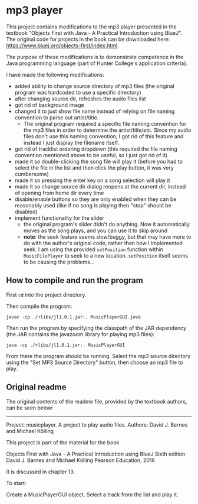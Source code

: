 
# mp3 player

This project contains modifications to the mp3 player presented in the textbook "Objects First with Java - A Practical Introduction using BlueJ". The original code for projects in the book can be downloaded here: https://www.bluej.org/objects-first/index.html.

The purpose of these modifications is to demonstrate competence in the Java programming language (part of Hunter College's application criteria).

I have made the following modifications:

* added ability to change source directory of mp3 files (the original program was hardcoded to use a specific directory)
* after changing source dir, refreshes the audio files list
* got rid of background image
* changed it to just show file name instead of relying on file naming convention to parse out artist/title.
  * The original program required a specific file naming convention for the mp3 files in order to determine the artist/title/etc. Since my audio files don't use this naming convention, I got rid of this feature and instead I just display the filename itself.
* got rid of tracklist ordering dropdown (this required the file naming convention mentioned above to be useful, so I just got rid of it)
* made it so double-clicking the song file will play it (before you had to select the file in the list and then click the play button, it was very cumbersome)
* made it so pressing the enter key on a song selection will play it
* made it so change source dir dialog reopens at the current dir, instead of opening from home dir every time
* disable/enable buttons so they are only enabled when they can be reasonably used (like if no song is playing then "stop" should be disabled)
* implement functionality for the slider
  * the original program's slider didn't do anything. Now it automatically moves as the song plays, and you can use it to skip around
  * **note**: the seek feature seems slow/buggy, but that may have more to do with the author's original code, rather than how I implemented seek. I am using the provided `setPosition` function within `MusicFilePlayer` to seek to a new location. `setPosition` itself seems to be causing the problems...

## How to compile and run the program

First `cd` into the project directory.

Then compile the program:

```
javac -cp ./+libs/jl1.0.1.jar:. MusicPlayerGUI.java
```

Then run the program by specifying the classpath of the JAR dependency (the JAR contains the javazoom library for playing mp3 files):

```
java -cp ./+libs/jl1.0.1.jar:. MusicPlayerGUI
```

From there the program should be running. Select the mp3 source directory using the "Set MP3 Source Directory" button, then choose an mp3 file to play.


## Original readme

The original contents of the readme file, provided by the textbook authors, can be seen below:

---

Project: musicplayer. A project to play audio files.
Authors: David J. Barnes and Michael Kölling

This project is part of the material for the book

   Objects First with Java - A Practical Introduction using BlueJ
   Sixth edition
   David J. Barnes and Michael Kölling
   Pearson Education, 2016

It is discussed in chapter 13.

To start:

Create a MusicPlayerGUI object.
Select a track from the list and play it.

